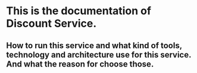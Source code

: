 
# This is the documentation of Discount Service. 
## How to run this service and what kind of tools, technology and architecture use for this service. And what the reason for choose those.
